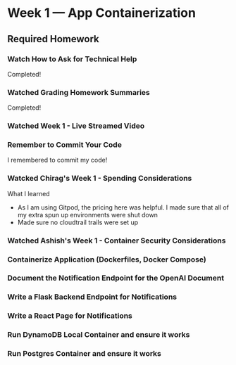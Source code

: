 # Week 1 — App Containerization

## Required Homework
### Watch How to Ask for Technical Help	
Completed!

### Watched Grading Homework Summaries	
Completed!

### Watched Week 1 - Live Streamed Video	

### Remember to Commit Your Code	
I remembered to commit my code!

### Watcked Chirag's Week 1 - Spending Considerations	
What I learned
- As I am using Gitpod, the pricing here was helpful. I made sure that all of my extra spun up environments were shut down
- Made sure no cloudtrail trails were set up

### Watched Ashish's Week 1 - Container Security Considerations	

### Containerize Application (Dockerfiles, Docker Compose)	

### Document the Notification Endpoint for the OpenAI Document	

### Write a Flask Backend Endpoint for Notifications	

### Write a React Page for Notifications	

### Run DynamoDB Local Container and ensure it works	

### Run Postgres Container and ensure it works	
